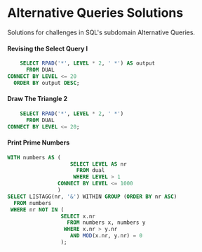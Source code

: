 # Alternative Queries Solutions
Solutions for challenges in SQL's subdomain Alternative Queries.

#### Revising the Select Query I
```SQL
    SELECT RPAD('*', LEVEL * 2, ' *') AS output
      FROM DUAL
CONNECT BY LEVEL <= 20
  ORDER BY output DESC;
```

#### Draw The Triangle 2
```SQL
    SELECT RPAD('*', LEVEL * 2, ' *')
      FROM DUAL
CONNECT BY LEVEL <= 20;
```

#### Print Prime Numbers
```SQL
WITH numbers AS (
                    SELECT LEVEL AS nr
                      FROM dual
                     WHERE LEVEL > 1
                CONNECT BY LEVEL <= 1000
                )
SELECT LISTAGG(nr, '&') WITHIN GROUP (ORDER BY nr ASC)
  FROM numbers
 WHERE nr NOT IN (
                 SELECT x.nr
                   FROM numbers x, numbers y
                  WHERE x.nr > y.nr
                    AND MOD(x.nr, y.nr) = 0
                 );
```